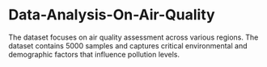 # Data-Analysis-On-Air-Quality
The dataset focuses on air quality assessment across various regions. The dataset contains 5000 samples and captures critical environmental and demographic factors that influence pollution levels.
